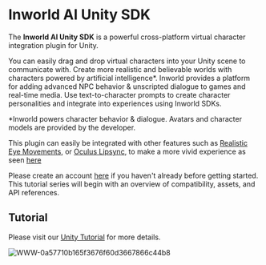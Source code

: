# Inworld AI Unity SDK

The **Inworld AI Unity SDK** is a powerful cross-platform virtual character integration plugin for Unity.

You can easily drag and drop virtual characters into your Unity scene to communicate with. Create more realistic and believable worlds with characters powered by artificial intelligence*. Inworld provides a platform for adding advanced NPC behavior & unscripted dialogue to games and real-time media. Use text-to-character prompts to create character personalities and integrate into experiences using Inworld SDKs.

*Inworld powers character behavior & dialogue. Avatars and character models are provided by the developer.

This plugin can easily be integrated with other features such as [Realistic Eye Movements](https://assetstore.unity.com/packages/tools/animation/realistic-eye-movements-29168), or [Oculus Lipsync](https://developer.oculus.com/downloads/package/oculus-lipsync-unity/), to make a more vivid experience as seen [here](https://youtu.be/rac60WK0NUQ)

Please create an account [here](https://studio.inworld.ai/signup) if you haven't already before getting started.
This tutorial series will begin with an overview of compatibility, assets, and API references.

## Tutorial

Please visit our [Unity Tutorial](https://docs.inworld.ai/docs/tutorial-integrations/Unity/) for more details.

![WWW-0a57710b165f3676f60d3667866c44b8](https://user-images.githubusercontent.com/123405577/219526213-97716f93-3b24-41c6-9890-2ea42c22faf2.gif)
